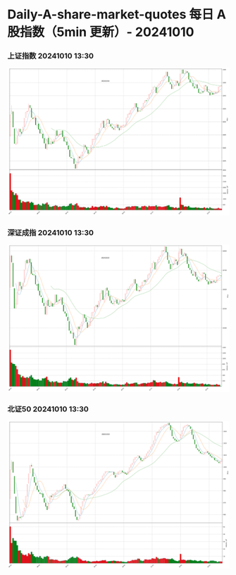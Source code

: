 
# Daily-A-share-market-quotes 每日 A 股指数（5min 更新）- 20241010

### 上证指数 20241010 13:30
![](./fig/2024/10/20241010-sh000001.png)

### 深证成指 20241010 13:30
![](./fig/2024/10/20241010-sz399001.png)

### 北证50 20241010 13:30
![](./fig/2024/10/20241010-bj899050.png)
